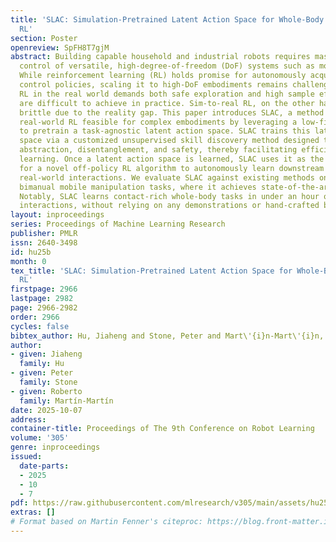 ```yaml
---
title: 'SLAC: Simulation-Pretrained Latent Action Space for Whole-Body Real-World
  RL'
section: Poster
openreview: SpFH8T7gjM
abstract: Building capable household and industrial robots requires mastering the
  control of versatile, high-degree-of-freedom (DoF) systems such as mobile manipulators.
  While reinforcement learning (RL) holds promise for autonomously acquiring robot
  control policies, scaling it to high-DoF embodiments remains challenging. Direct
  RL in the real world demands both safe exploration and high sample efficiency, which
  are difficult to achieve in practice. Sim-to-real RL, on the other hand, is often
  brittle due to the reality gap. This paper introduces SLAC, a method that renders
  real-world RL feasible for complex embodiments by leveraging a low-fidelity simulator
  to pretrain a task-agnostic latent action space. SLAC trains this latent action
  space via a customized unsupervised skill discovery method designed to promote temporal
  abstraction, disentanglement, and safety, thereby facilitating efficient downstream
  learning. Once a latent action space is learned, SLAC uses it as the action interface
  for a novel off-policy RL algorithm to autonomously learn downstream tasks through
  real-world interactions. We evaluate SLAC against existing methods on a suite of
  bimanual mobile manipulation tasks, where it achieves state-of-the-art performance.
  Notably, SLAC learns contact-rich whole-body tasks in under an hour of real-world
  interactions, without relying on any demonstrations or hand-crafted behavior priors.
layout: inproceedings
series: Proceedings of Machine Learning Research
publisher: PMLR
issn: 2640-3498
id: hu25b
month: 0
tex_title: 'SLAC: Simulation-Pretrained Latent Action Space for Whole-Body Real-World
  RL'
firstpage: 2966
lastpage: 2982
page: 2966-2982
order: 2966
cycles: false
bibtex_author: Hu, Jiaheng and Stone, Peter and Mart\'{i}n-Mart\'{i}n, Roberto
author:
- given: Jiaheng
  family: Hu
- given: Peter
  family: Stone
- given: Roberto
  family: Martín-Martín
date: 2025-10-07
address:
container-title: Proceedings of The 9th Conference on Robot Learning
volume: '305'
genre: inproceedings
issued:
  date-parts:
  - 2025
  - 10
  - 7
pdf: https://raw.githubusercontent.com/mlresearch/v305/main/assets/hu25b/hu25b.pdf
extras: []
# Format based on Martin Fenner's citeproc: https://blog.front-matter.io/posts/citeproc-yaml-for-bibliographies/
---
```


